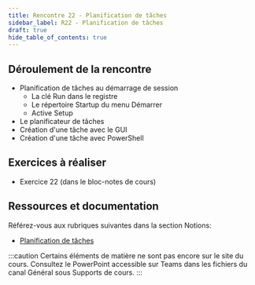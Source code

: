 ```yaml
---
title: Rencontre 22 - Planification de tâches
sidebar_label: R22 - Planification de tâches
draft: true
hide_table_of_contents: true
---
```


## Déroulement de la rencontre

- Planification de tâches au démarrage de session
  - La clé Run dans le registre
  - Le répertoire Startup du menu Démarrer
  - Active Setup
- Le planificateur de tâches
- Création d'une tâche avec le GUI
- Création d'une tâche avec PowerShell
  

## Exercices à réaliser

- Exercice 22 (dans le bloc-notes de cours)
  

## Ressources et documentation

Référez-vous aux rubriques suivantes dans la section Notions:
- [Planification de tâches](/notions/windows/planification)

:::caution
Certains éléments de matière ne sont pas encore sur le site du cours. Consultez le PowerPoint accessible sur Teams dans les fichiers du canal Général sous Supports de cours.
:::


